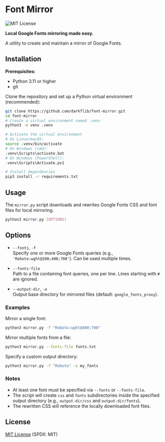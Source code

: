 

# Font Mirror
![MIT License](https://img.shields.io/badge/License-MIT-yellow.svg)

**Local Google Fonts mirroring made easy.**

A utility to create and maintain a mirror of Google Fonts.

## Installation

**Prerequisites:**
- Python 3.11 or higher
- git


Clone the repository and set up a Python virtual environment (recommended):

```bash
git clone https://github.com/darkflib/font-mirror.git
cd font-mirror
# Create a virtual environment named .venv
python3 -m venv .venv

# Activate the virtual environment
# On Linux/macOS:
source .venv/bin/activate
# On Windows (cmd):
.venv\Scripts\activate.bat
# On Windows (PowerShell):
.venv\Scripts\Activate.ps1

# Install dependencies
pip3 install -r requirements.txt
```

## Usage

The `mirror.py` script downloads and rewrites Google Fonts CSS and font files for local mirroring.

```bash
python3 mirror.py [OPTIONS]
```

## Options

- `--fonts`, `-f`  
  Specify one or more Google Fonts queries (e.g., `'Roboto:wght@100;400;700'`). Can be used multiple times.

- `--fonts-file`  
  Path to a file containing font queries, one per line. Lines starting with `#` are ignored.

- `--output-dir`, `-o`  
  Output base directory for mirrored files (default: `google_fonts_proxy`).

### Examples

Mirror a single font:
```bash
python3 mirror.py -f "Roboto:wght@400;700"
```

Mirror multiple fonts from a file:
```bash
python3 mirror.py --fonts-file fonts.txt
```

Specify a custom output directory:
```bash
python3 mirror.py -f "Roboto" -o my_fonts
```


### Notes
- At least one font must be specified via `--fonts` or `--fonts-file`.
- The script will create `css` and `fonts` subdirectories inside the specified output directory (e.g., `output-dir/css` and `output-dir/fonts`).
- The rewritten CSS will reference the locally downloaded font files.

## License

[MIT License](LICENSE) (SPDX: MIT)